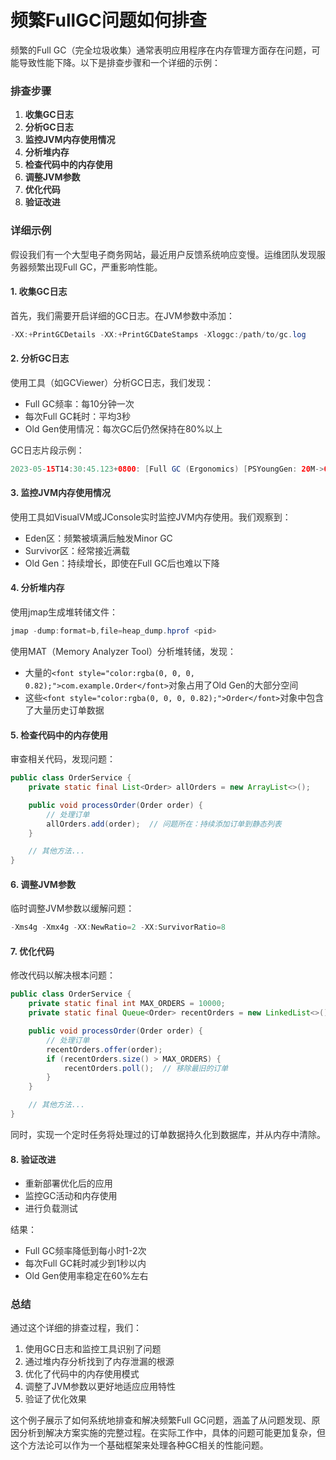 # 频繁FullGC问题如何排查

<font style="color:rgba(0, 0, 0, 0.82);">频繁的Full GC（完全垃圾收集）通常表明应用程序在内存管理方面存在问题，可能导致性能下降。以下是排查步骤和一个详细的示例：</font>

### <font style="color:rgba(0, 0, 0, 0.82);">排查步骤</font>

1. **<font style="color:rgba(0, 0, 0, 0.82);">收集GC日志</font>**
2. **<font style="color:rgba(0, 0, 0, 0.82);">分析GC日志</font>**
3. **<font style="color:rgba(0, 0, 0, 0.82);">监控JVM内存使用情况</font>**
4. **<font style="color:rgba(0, 0, 0, 0.82);">分析堆内存</font>**
5. **<font style="color:rgba(0, 0, 0, 0.82);">检查代码中的内存使用</font>**
6. **<font style="color:rgba(0, 0, 0, 0.82);">调整JVM参数</font>**
7. **<font style="color:rgba(0, 0, 0, 0.82);">优化代码</font>**
8. **<font style="color:rgba(0, 0, 0, 0.82);">验证改进</font>**

### <font style="color:rgba(0, 0, 0, 0.82);">详细示例</font>

<font style="color:rgba(0, 0, 0, 0.82);">假设我们有一个大型电子商务网站，最近用户反馈系统响应变慢。运维团队发现服务器频繁出现Full GC，严重影响性能。</font>

#### <font style="color:rgba(0, 0, 0, 0.82);">1. 收集GC日志</font>

<font style="color:rgba(0, 0, 0, 0.82);">首先，我们需要开启详细的GC日志。在JVM参数中添加：</font>

```java
-XX:+PrintGCDetails -XX:+PrintGCDateStamps -Xloggc:/path/to/gc.log
```

#### <font style="color:rgba(0, 0, 0, 0.82);">2. 分析GC日志</font>

<font style="color:rgba(0, 0, 0, 0.82);">使用工具（如GCViewer）分析GC日志，我们发现：</font>

+ <font style="color:rgba(0, 0, 0, 0.82);">Full GC频率：每10分钟一次</font>
+ <font style="color:rgba(0, 0, 0, 0.82);">每次Full GC耗时：平均3秒</font>
+ <font style="color:rgba(0, 0, 0, 0.82);">Old Gen使用情况：每次GC后仍然保持在80%以上</font>

<font style="color:rgba(0, 0, 0, 0.82);">GC日志片段示例：</font>

```java
2023-05-15T14:30:45.123+0800: [Full GC (Ergonomics) [PSYoungGen: 20M->0M(60M)] [ParOldGen: 180M->175M(200M)] 200M->175M(260M), [Metaspace: 30M->30M(1024M)], 3.2345678 secs] [Times: user=10.23 sys=0.25, real=3.23 secs]
```

#### <font style="color:rgba(0, 0, 0, 0.82);">3. 监控JVM内存使用情况</font>

<font style="color:rgba(0, 0, 0, 0.82);">使用工具如VisualVM或JConsole实时监控JVM内存使用。我们观察到：</font>

+ <font style="color:rgba(0, 0, 0, 0.82);">Eden区：频繁被填满后触发Minor GC</font>
+ <font style="color:rgba(0, 0, 0, 0.82);">Survivor区：经常接近满载</font>
+ <font style="color:rgba(0, 0, 0, 0.82);">Old Gen：持续增长，即使在Full GC后也难以下降</font>

#### <font style="color:rgba(0, 0, 0, 0.82);">4. 分析堆内存</font>

<font style="color:rgba(0, 0, 0, 0.82);">使用jmap生成堆转储文件：</font>

```java
jmap -dump:format=b,file=heap_dump.hprof <pid>
```

<font style="color:rgba(0, 0, 0, 0.82);">使用MAT（Memory Analyzer Tool）分析堆转储，发现：</font>

+ <font style="color:rgba(0, 0, 0, 0.82);">大量的</font>`<font style="color:rgba(0, 0, 0, 0.82);">com.example.Order</font>`<font style="color:rgba(0, 0, 0, 0.82);">对象占用了Old Gen的大部分空间</font>
+ <font style="color:rgba(0, 0, 0, 0.82);">这些</font>`<font style="color:rgba(0, 0, 0, 0.82);">Order</font>`<font style="color:rgba(0, 0, 0, 0.82);">对象中包含了大量历史订单数据</font>

#### <font style="color:rgba(0, 0, 0, 0.82);">5. 检查代码中的内存使用</font>

<font style="color:rgba(0, 0, 0, 0.82);">审查相关代码，发现问题：</font>

```java
public class OrderService {  
    private static final List<Order> allOrders = new ArrayList<>();  

    public void processOrder(Order order) {  
        // 处理订单  
        allOrders.add(order);  // 问题所在：持续添加订单到静态列表  
    }  

    // 其他方法...  
}
```

#### <font style="color:rgba(0, 0, 0, 0.82);">6. 调整JVM参数</font>

<font style="color:rgba(0, 0, 0, 0.82);">临时调整JVM参数以缓解问题：</font>

```java
-Xms4g -Xmx4g -XX:NewRatio=2 -XX:SurvivorRatio=8
```

#### <font style="color:rgba(0, 0, 0, 0.82);">7. 优化代码</font>

<font style="color:rgba(0, 0, 0, 0.82);">修改代码以解决根本问题：</font>

```java
public class OrderService {  
    private static final int MAX_ORDERS = 10000;  
    private static final Queue<Order> recentOrders = new LinkedList<>();  

    public void processOrder(Order order) {  
        // 处理订单  
        recentOrders.offer(order);  
        if (recentOrders.size() > MAX_ORDERS) {  
            recentOrders.poll();  // 移除最旧的订单  
        }  
    }  

    // 其他方法...  
}
```

<font style="color:rgba(0, 0, 0, 0.82);">同时，实现一个定时任务将处理过的订单数据持久化到数据库，并从内存中清除。</font>

#### <font style="color:rgba(0, 0, 0, 0.82);">8. 验证改进</font>

+ <font style="color:rgba(0, 0, 0, 0.82);">重新部署优化后的应用</font>
+ <font style="color:rgba(0, 0, 0, 0.82);">监控GC活动和内存使用</font>
+ <font style="color:rgba(0, 0, 0, 0.82);">进行负载测试</font>

<font style="color:rgba(0, 0, 0, 0.82);">结果：</font>

+ <font style="color:rgba(0, 0, 0, 0.82);">Full GC频率降低到每小时1-2次</font>
+ <font style="color:rgba(0, 0, 0, 0.82);">每次Full GC耗时减少到1秒以内</font>
+ <font style="color:rgba(0, 0, 0, 0.82);">Old Gen使用率稳定在60%左右</font>

### <font style="color:rgba(0, 0, 0, 0.82);">总结</font>

<font style="color:rgba(0, 0, 0, 0.82);">通过这个详细的排查过程，我们：</font>

1. <font style="color:rgba(0, 0, 0, 0.82);">使用GC日志和监控工具识别了问题</font>
2. <font style="color:rgba(0, 0, 0, 0.82);">通过堆内存分析找到了内存泄漏的根源</font>
3. <font style="color:rgba(0, 0, 0, 0.82);">优化了代码中的内存使用模式</font>
4. <font style="color:rgba(0, 0, 0, 0.82);">调整了JVM参数以更好地适应应用特性</font>
5. <font style="color:rgba(0, 0, 0, 0.82);">验证了优化效果</font>

<font style="color:rgba(0, 0, 0, 0.82);">这个例子展示了如何系统地排查和解决频繁Full GC问题，涵盖了从问题发现、原因分析到解决方案实施的完整过程。在实际工作中，具体的问题可能更加复杂，但这个方法论可以作为一个基础框架来处理各种GC相关的性能问题。</font>

